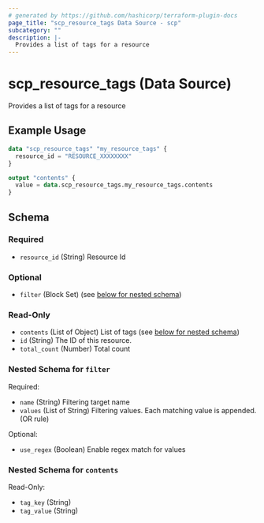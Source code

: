 ```yaml
---
# generated by https://github.com/hashicorp/terraform-plugin-docs
page_title: "scp_resource_tags Data Source - scp"
subcategory: ""
description: |-
  Provides a list of tags for a resource
---
```


# scp_resource_tags (Data Source)

Provides a list of tags for a resource

## Example Usage

```terraform
data "scp_resource_tags" "my_resource_tags" {
  resource_id = "RESOURCE_XXXXXXXX"
}

output "contents" {
  value = data.scp_resource_tags.my_resource_tags.contents
}
```

<!-- schema generated by tfplugindocs -->
## Schema

### Required

- `resource_id` (String) Resource Id

### Optional

- `filter` (Block Set) (see [below for nested schema](#nestedblock--filter))

### Read-Only

- `contents` (List of Object) List of tags (see [below for nested schema](#nestedatt--contents))
- `id` (String) The ID of this resource.
- `total_count` (Number) Total count

<a id="nestedblock--filter"></a>
### Nested Schema for `filter`

Required:

- `name` (String) Filtering target name
- `values` (List of String) Filtering values. Each matching value is appended. (OR rule)

Optional:

- `use_regex` (Boolean) Enable regex match for values


<a id="nestedatt--contents"></a>
### Nested Schema for `contents`

Read-Only:

- `tag_key` (String)
- `tag_value` (String)


